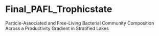 # Final_PAFL_Trophicstate
Particle-Associated and Free-Living Bacterial Community Composition Across a Productivity Gradient in Stratified Lakes
